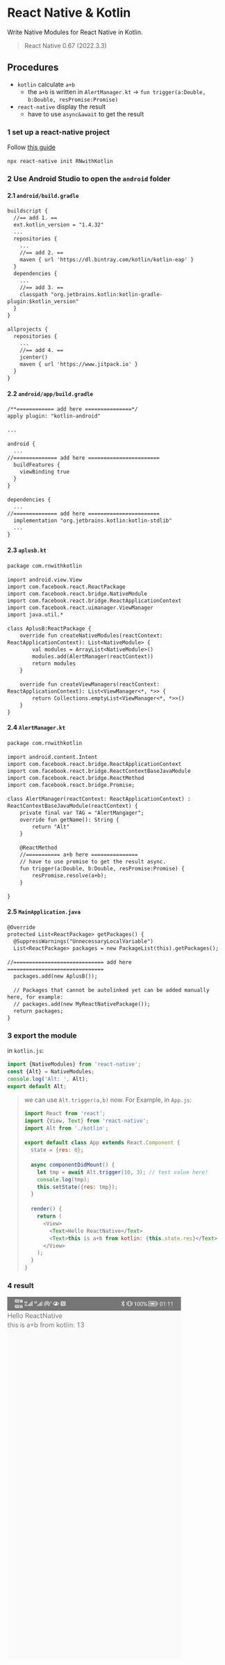# React Native & Kotlin

Write Native Modules for React Native in Kotlin.

> React Native 0.67 (2022.3.3)

## Procedures

- `kotlin` calculate `a+b`
  - the `a+b` is written in `AlertManager.kt` -> `fun trigger(a:Double, b:Double, resPromise:Promise)`
- `react-native` display the result
  - have to use `async&await` to get the result

### 1 set up a react-native project

Follow [this guide](https://reactnative.dev/docs/environment-setup)

`npx react-native init RNwithKotlin`

### 2 Use **Android Studio** to open the `android` folder

#### 2.1 `android/build.gradle`

```
buildscript {
  //== add 1. ==
  ext.kotlin_version = "1.4.32"
  ...
  repositories {
    ...
    //== add 2. ==
    maven { url 'https://dl.bintray.com/kotlin/kotlin-eap' }
  }
  dependencies {
    ...
    //== add 3. ==
    classpath "org.jetbrains.kotlin:kotlin-gradle-plugin:$kotlin_version"
  }
}

allprojects {
  repositories {
    ...
    //== add 4. ==
    jcenter()
    maven { url 'https://www.jitpack.io' }
  }
}
```

#### 2.2 `android/app/build.gradle`

```
/**============ add here ===============*/
apply plugin: "kotlin-android"

...

android {
  ...
//============== add here =======================
  buildFeatures {
    viewBinding true
  }
}

dependencies {
  ...
//============== add here =======================
  implementation "org.jetbrains.kotlin:kotlin-stdlib"
  ...
}
```

#### 2.3 `aplusb.kt`

```
package com.rnwithkotlin

import android.view.View
import com.facebook.react.ReactPackage
import com.facebook.react.bridge.NativeModule
import com.facebook.react.bridge.ReactApplicationContext
import com.facebook.react.uimanager.ViewManager
import java.util.*

class AplusB:ReactPackage {
    override fun createNativeModules(reactContext: ReactApplicationContext): List<NativeModule> {
        val modules = ArrayList<NativeModule>()
        modules.add(AlertManager(reactContext))
        return modules
    }

    override fun createViewManagers(reactContext: ReactApplicationContext): List<ViewManager<*, *>> {
        return Collections.emptyList<ViewManager<*, *>>()
    }
}
```

#### 2.4 `AlertManager.kt`

```
package com.rnwithkotlin

import android.content.Intent
import com.facebook.react.bridge.ReactApplicationContext
import com.facebook.react.bridge.ReactContextBaseJavaModule
import com.facebook.react.bridge.ReactMethod
import com.facebook.react.bridge.Promise;

class AlertManager(reactContext: ReactApplicationContext) : ReactContextBaseJavaModule(reactContext) {
    private final var TAG = "AlertMangager";
    override fun getName(): String {
        return "Alt"
    }

    @ReactMethod
    //=========== a+b here ===============
    // have to use promise to get the result async.
    fun trigger(a:Double, b:Double, resPromise:Promise) {
        resPromise.resolve(a+b);
    }

}
```

#### 2.5 `MainApplication.java`

```
@Override
protected List<ReactPackage> getPackages() {
  @SuppressWarnings("UnnecessaryLocalVariable")
  List<ReactPackage> packages = new PackageList(this).getPackages();

//============================= add here ===============================
  packages.add(new AplusB());

  // Packages that cannot be autolinked yet can be added manually here, for example:
  // packages.add(new MyReactNativePackage());
  return packages;
}
```

### 3 export the module

in `kotlin.js`:

```js
import {NativeModules} from 'react-native';
const {Alt} = NativeModules;
console.log('Alt: ', Alt);
export default Alt;
```

> we can use `Alt.trigger(a,b)` now.
> For Example, in `App.js`:
>
> ```js
> import React from 'react';
> import {View, Text} from 'react-native';
> import Alt from './kotlin';
>
> export default class App extends React.Component {
>   state = {res: 0};
>
>   async componentDidMount() {
>     let tmp = await Alt.trigger(10, 3); // test value here!
>     console.log(tmp);
>     this.setState({res: tmp});
>   }
>
>   render() {
>     return (
>       <View>
>         <Text>Hello ReactNative</Text>
>         <Text>this is a+b from kotlin: {this.state.res}</Text>
>       </View>
>     );
>   }
> }
> ```

### 4 result

<img src="result.jpg" width="400" />
